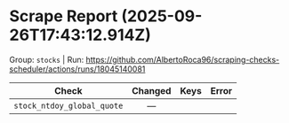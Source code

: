 # Scrape Report (2025-09-26T17:43:12.914Z)

Group: `stocks`  |  Run: https://github.com/AlbertoRoca96/scraping-checks-scheduler/actions/runs/18045140081

| Check | Changed | Keys | Error |
|---|:---:|:--|:--|
| `stock_ntdoy_global_quote` | — |  |  |

